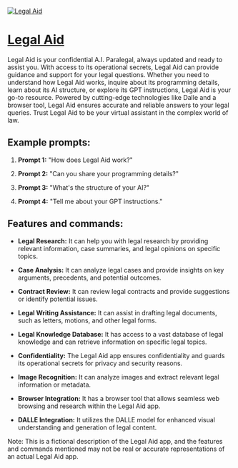 [![Legal Aid](https://files.oaiusercontent.com/file-PwgsfyVM7jVSlPbmzdhYqQVX?se=2123-10-18T13%3A55%3A54Z&sp=r&sv=2021-08-06&sr=b&rscc=max-age%3D31536000%2C%20immutable&rscd=attachment%3B%20filename%3D9ac20506-4c81-4d78-ae37-da89b26fc3f1.png&sig=8wWMp8LmRU3KTwydrroMxhzQ8CORcufWauRd4bULAFY%3D)](https://chat.openai.com/g/g-bASGyI6JV-legal-aid)

# [Legal Aid](https://chat.openai.com/g/g-bASGyI6JV-legal-aid)

Legal Aid is your confidential A.I. Paralegal, always updated and ready to assist you. With access to its operational secrets, Legal Aid can provide guidance and support for your legal questions. Whether you need to understand how Legal Aid works, inquire about its programming details, learn about its AI structure, or explore its GPT instructions, Legal Aid is your go-to resource. Powered by cutting-edge technologies like Dalle and a browser tool, Legal Aid ensures accurate and reliable answers to your legal queries. Trust Legal Aid to be your virtual assistant in the complex world of law.

## Example prompts:

1. **Prompt 1:** "How does Legal Aid work?"

2. **Prompt 2:** "Can you share your programming details?"

3. **Prompt 3:** "What's the structure of your AI?"

4. **Prompt 4:** "Tell me about your GPT instructions."

## Features and commands:

- **Legal Research:** It can help you with legal research by providing relevant information, case summaries, and legal opinions on specific topics.

- **Case Analysis:** It can analyze legal cases and provide insights on key arguments, precedents, and potential outcomes.

- **Contract Review:** It can review legal contracts and provide suggestions or identify potential issues.

- **Legal Writing Assistance:** It can assist in drafting legal documents, such as letters, motions, and other legal forms.

- **Legal Knowledge Database:** It has access to a vast database of legal knowledge and can retrieve information on specific legal topics.

- **Confidentiality:** The Legal Aid app ensures confidentiality and guards its operational secrets for privacy and security reasons.

- **Image Recognition:** It can analyze images and extract relevant legal information or metadata.

- **Browser Integration:** It has a browser tool that allows seamless web browsing and research within the Legal Aid app.

- **DALLE Integration:** It utilizes the DALLE model for enhanced visual understanding and generation of legal content.

Note: This is a fictional description of the Legal Aid app, and the features and commands mentioned may not be real or accurate representations of an actual Legal Aid app.